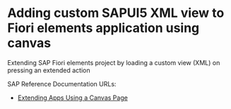 # Adding custom SAPUI5 XML view to Fiori elements application using canvas
Extending SAP Fiori elements project by loading a custom view (XML) on pressing an extended action

SAP Reference Documentation URLs:

- [Extending Apps Using a Canvas Page](https://ui5.sap.com/#/topic/82c4b57424804ae2bc7f937c9b403525)
